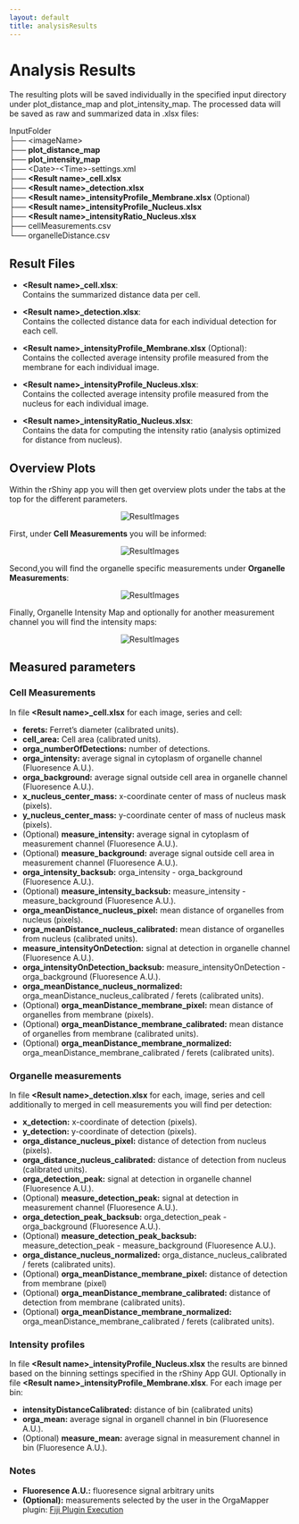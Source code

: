 ```yaml
---
layout: default
title: analysisResults
---
```


# Analysis Results

The resulting plots will be saved individually in the specified input directory under plot_distance_map and plot_intensity_map. The processed data will be saved as raw and summarized data in .xlsx files:

InputFolder<br>
├── \<imageName\><br>
├── **plot\_distance\_map**<br>
├── **plot\_intensity\_map**<br>
├── \<Date\>\-\<Time\>\-settings.xml<br>
├── **\<Result name\>\_cell.xlsx**<br>
├── **\<Result name\>\_detection.xlsx**<br>
├── **\<Result name\>\_intensityProfile_Membrane.xlsx** (Optional) <br>
├── **\<Result name\>\_intensityProfile_Nucleus.xlsx**<br>
├── **\<Result name\>\_intensityRatio_Nucleus.xlsx**<br>
├── cellMeasurements.csv<br>
└── organelleDistance.csv<br>

## Result Files

- **\<Result name\>\_cell.xlsx**:<br>
Contains the summarized distance data per cell.

- **\<Result name\>\_detection.xlsx**: <br>
Contains the collected distance data for each individual detection for each cell.

- **\<Result name\>\_intensityProfile_Membrane.xlsx** (Optional): <br>
Contains the collected average intensity profile measured from the membrane for each individual image.

- **\<Result name\>\_intensityProfile_Nucleus.xlsx**: <br>
Contains the collected average intensity profile measured from the nucleus for each individual image.

- **\<Result name\>\_intensityRatio_Nucleus.xlsx**:<br>
Contains the data for computing the intensity ratio (analysis optimized for distance from nucleus).

## Overview Plots

Within the rShiny app you will then get overview plots under the tabs at the top for the different parameters.

<p align="center">
  <img src="../images/analysis/Tabs.png" alt="ResultImages">
</p>

First, under **Cell Measurements** you will be informed:
<p align="center">
  <img src="../images/analysis/CellMeasurements.png" alt="ResultImages">
</p>

Second,you will find the organelle specific measurements under **Organelle Measurements**:

<p align="center">
  <img src="../images/analysis/OrganelleMeas.png" alt="ResultImages">
</p>

Finally, Organelle Intensity Map and optionally for another measurement channel you will find the intensity maps:

<p align="center">
  <img src="../images/analysis/Intensity.png" alt="ResultImages">
</p>

## Measured parameters

### Cell Measurements

In file **\<Result name\>\_cell.xlsx** for each image, series and cell:

 * **ferets:** Ferret’s diameter (calibrated units).<br>
 * **cell_area:** Cell area (calibrated units).<br>
 * **orga_numberOfDetections:** number of detections.<br>
 * **orga_intensity:** average signal in cytoplasm of organelle channel (Fluoresence A.U.).<br>
 * **orga_background:** average signal outside cell area in organelle channel (Fluoresence A.U.).<br>
 * **x_nucleus_center_mass:** x-coordinate center of mass of nucleus mask (pixels).<br>
 * **y_nucleus_center_mass:** y-coordinate center of mass of nucleus mask (pixels).<br>
 * (Optional) **measure_intensity:** average signal in cytoplasm of measurement channel (Fluoresence A.U.).<br>
 * (Optional) **measure_background:** average signal outside cell area in measurement channel (Fluoresence A.U.).<br>
 * **orga_intensity_backsub:** orga_intensity - orga_background (Fluoresence A.U.).<br>
 * (Optional) **measure_intensity_backsub:** measure_intensity - measure_background (Fluoresence A.U.).<br>
 * **orga_meanDistance_nucleus_pixel:** mean distance of organelles from nucleus (pixels).<br>
 * **orga_meanDistance_nucleus_calibrated:** mean distance of organelles from nucleus (calibrated units).<br>
 * **measure_intensityOnDetection:** signal at detection in organelle channel (Fluoresence A.U.).<br>
 * **orga_intensityOnDetection_backsub:** measure_intensityOnDetection - orga_background (Fluoresence A.U.).<br>
 * **orga_meanDistance_nucleus_normalized:** orga_meanDistance_nucleus_calibrated / ferets (calibrated units).<br>
 * (Optional) **orga_meanDistance_membrane_pixel:** mean distance of organelles from membrane (pixels).<br>
 * (Optional) **orga_meanDistance_membrane_calibrated:** mean distance of organelles from membrane (calibrated units).<br>
 * (Optional) **orga_meanDistance_membrane_normalized:** orga_meanDistance_membrane_calibrated / ferets (calibrated units).

### Organelle measurements

In file **\<Result name\>\_detection.xlsx** for each, image, series and cell additionally to merged in cell measurements you will find per detection: 

* **x_detection:** x-coordinate of detection (pixels).<br>
* **y_detection:**  y-coordinate of detection (pixels).<br>
* **orga_distance_nucleus_pixel:** distance of detection from nucleus (pixels).<br>
* **orga_distance_nucleus_calibrated:** distance of detection from nucleus (calibrated units).<br>
* **orga_detection_peak:** signal at detection in organelle channel (Fluoresence A.U.).<br>
* (Optional) **measure_detection_peak:** signal at detection in measurement channel (Fluoresence A.U.).<br>
* **orga_detection_peak_backsub:** orga_detection_peak - orga_background (Fluoresence A.U.).<br>
* (Optional) **measure_detection_peak_backsub:** measure_detection_peak - measure_background (Fluoresence A.U.).<br>
* **orga_distance_nucleus_normalized:** orga_distance_nucleus_calibrated / ferets (calibrated units).<br>
* (Optional) **orga_meanDistance_membrane_pixel:** distance of detection from membrane (pixel)<br>
* (Optional) **orga_meanDistance_membrane_calibrated:** distance of detection from membrane (calibrated units).<br>
* (Optional) **orga_meanDistance_membrane_normalized:** orga_meanDistance_membrane_calibrated / ferets (calibrated units).<br>


### Intensity profiles

In file **\<Result name\>\_intensityProfile_Nucleus.xlsx** the results are binned based on the binning settings specified in the rShiny App GUI. Optionally in file **\<Result name\>\_intensityProfile_Membrane.xlsx**. For each image per bin: 

* **intensityDistanceCalibrated:** distance of bin (calibrated units)
* **orga_mean:** average signal in organell channel in bin (Fluoresence A.U.).
* (Optional) **measure_mean:** average signal in measurement channel in bin (Fluoresence A.U.).

### Notes

* **Fluoresence A.U.:** fluoresence signal arbitrary units
* **(Optional):** measurements selected by the user in the OrgaMapper plugin: [Fiji Plugin Execution](workflow.html)
